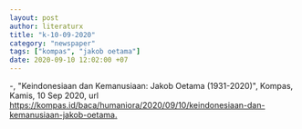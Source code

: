 ```yaml
---
layout: post
author: literaturx
title: "k-10-09-2020"
category: "newspaper"
tags: ["kompas", "jakob oetama"]
date: 2020-09-10 12:02:00 +07
---
```


-, "Keindonesiaan dan Kemanusiaan: Jakob Oetama (1931-2020)", Kompas, Kamis, 10 Sep 2020, url <https://kompas.id/baca/humaniora/2020/09/10/keindonesiaan-dan-kemanusiaan-jakob-oetama>[.](https://drive.google.com/file/d/1t1QPZ5iN-0Cjm5nYEYs83CYWNuAsIdIf/view?usp=sharing)
